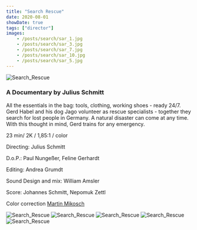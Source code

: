 ```yaml
---
title: "Search Rescue"
date: 2020-08-01
showDate: true
tags: ["director"]
images:
    - /posts/search/sar_1.jpg
    - /posts/search/sar_3.jpg
    - /posts/search/sar_7.jpg
    - /posts/search/sar_10.jpg
    - /posts/search/sar_5.jpg
---
```

![Search_Rescue](/posts/search/sar_1.jpg)

### A Documentary by Julius Schmitt

All the essentials in the bag: tools, clothing, working shoes - ready 24/7. 
Gerd Habel and his dog Jago volunteer as rescue specialists - together they search for lost people in Germany. 
A natural disaster can come at any time. With this thought in mind, Gerd trains for any emergency.


23 min/ 2K / 1,85:1 / color

Directing:
Julius Schmitt

D.o.P.:
Paul Nungeßer, Feline Gerhardt

Editing:
Andrea Grumdt

Sound Design and mix:
William Amsler

Score:
Johannes Schmitt, Nepomuk Zettl

Color correction
<a href="https://www.martinmikosch.de/" target="_blank">Martin Mikosch</a>


![Search_Rescue](/posts/search/sar_1.jpg)
![Search_Rescue](/posts/search/sar_3.jpg)
![Search_Rescue](/posts/search/sar_7.jpg)
![Search_Rescue](/posts/search/sar_10.jpg)
![Search_Rescue](/posts/search/sar_10.jpg)



